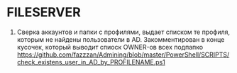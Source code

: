 # FILESERVER
1. Сверка аккаунтов и папки с профилями, выдает списком те профиля, которым не найдены пользователи в AD. Закомментирован в конце кусочек, который выводит спиоск OWNER-ов всех подпапко
https://github.com/fazzzan/Admining/blob/master/PowerShell/SCRIPTS/check_existens_user_in_AD_by_PROFILENAME.ps1
